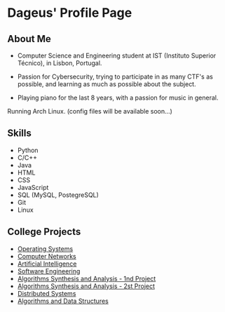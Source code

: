 # Dageus' Profile Page

## About Me

- Computer Science and Engineering student at IST (Instituto Superior Técnico), in Lisbon, Portugal.

- Passion for Cybersecurity, trying to participate in as many CTF's as possible, and learning as much as possible about the subject.

- Playing piano for the last 8 years, with a passion for music in general.

Running Arch Linux. (config files will be available soon...)

## Skills

- Python
- C/C++
- Java
- HTML
- CSS
- JavaScript
- SQL (MySQL, PostegreSQL)
- Git
- Linux

## College Projects

- [Operating Systems](https://github.com/Dageus/pipe-messaging-system)
- [Computer Networks](https://github.com/Dageus/socket-auction)
- [Artificial Intelligence](https://github.com/Dageus/bimaru-solver)
- [Software Engineering](https://github.com/Dageus/HumanaEthica)
- [Algorithms Synthesis and Analysis - 1nd Project](https://github.com/Dageus/grid-fill-solver)
- [Algorithms Synthesis and Analysis - 2st Project](https://github.com/Dageus/graph-spf)
- [Distributed Systems](https://github.com/Dageus/Tuplespace-DS)
- [Algorithms and Data Structures](https://github.com/Dageus/Airport-Management)
